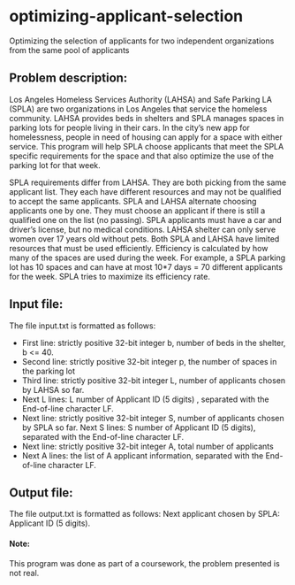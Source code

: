 # optimizing-applicant-selection
Optimizing the selection of applicants for two independent organizations from the same pool of applicants

## Problem description:
Los Angeles Homeless Services Authority (LAHSA) and Safe Parking LA (SPLA) are two organizations in Los Angeles that service the homeless community. LAHSA provides beds in shelters and SPLA manages spaces in parking lots for people living in their cars. In the city’s new app for homelessness, people in need of housing can apply for a space with either service. This program will help SPLA choose applicants that meet the SPLA specific requirements for the space and that also optimize the use of the parking lot for that week.

SPLA requirements differ from LAHSA. They are both picking from the same applicant list. They each have different resources and may not be qualified to accept the same applicants. SPLA and LAHSA alternate choosing applicants one by one. They must choose an applicant if there is still a qualified one on the list (no passing). SPLA applicants must have a car and driver’s license, but no medical conditions. LAHSA shelter can only serve women over 17 years old without pets. Both SPLA and LAHSA have limited resources that must be used efficiently. Efficiency is calculated by how many of the spaces are used during the week. For example, a SPLA parking lot has 10 spaces and can have at most 10*7 days = 70 different applicants for the week. SPLA tries to maximize its efficiency rate.

## Input file:
The file input.txt is formatted as follows:
  - First line: strictly positive 32-bit integer b, number of beds in the shelter, b <= 40.
  - Second line: strictly positive 32-bit integer p, the number of spaces in the parking lot
  - Third line: strictly positive 32-bit integer L, number of applicants chosen by LAHSA so far.
  - Next L lines: L number of Applicant ID (5 digits) , separated with the End-of-line character LF.
  - Next line: strictly positive 32-bit integer S, number of applicants chosen by SPLA so far. Next S lines: S number of Applicant ID (5 digits), separated with the End-of-line character LF.
  - Next line: strictly positive 32-bit integer A, total number of applicants
  - Next A lines: the list of A applicant information, separated with the End-of-line character LF.

## Output file:
The file output.txt is formatted as follows: Next applicant chosen by SPLA: Applicant ID (5 digits).


#### Note:
This program was done as part of a coursework, the problem presented is not real.
